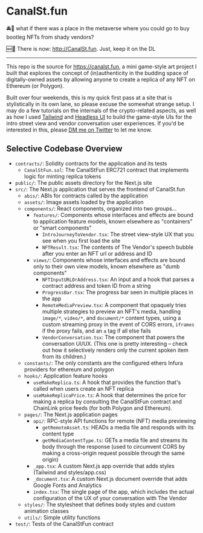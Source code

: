 # CanalSt.fun

🚔👀 what if there was a place in the metaverse where you could go to buy bootleg NFTs from shady vendors?

🆕🤫 There is now: http://CanalSt.fun. Just, keep it on the DL

---

This repo is the source for https://canalst.fun, a mini game-style art project I built that explores the concept of (in)authenticity in the budding space of digitally-owned assets by allowing anyone to create a replica of any NFT on Ethereum (or Polygon).

Built over four weekends, this is my quick first pass at a site that is stylistically in its own lane, so please excuse the somewhat strange setup. I may do a few tutorials on the internals of the crypto-related aspects, as well as how I used [Tailwind](https://github.com/tailwindlabs/tailwindcss) and [Headless UI](https://github.com/tailwindlabs/headlessui) to build the game-style UIs for the intro street view and vendor conversation user experiences. If you'd be interested in this, please [DM me on Twitter](https://twitter.com/danscan) to let me know.

## Selective Codebase Overview

- `contracts/`: Solidity contracts for the application and its tests
  - `CanalStFun.sol`: The CanalStFun ERC721 contract that implements logic for minting replica tokens
- `public/`: The public assets directory for the Next.js site
- `src/`: The Next.js application that serves the frontend of CanalSt.fun
  - `abis/`: ABIs for contracts called by the application
  - `assets/`: Image assets loaded by the application
  - `components/`: React components, organized into two groups...
    - `features/`: Components whose interfaces and effects are bound to application feature models, known elsewhere as "containers" or "smart components"
      - `IntroJourneyToVendor.tsx`: The street view-style UX that you see when you first load the site
      - `NFTResult.tsx`: The contents of The Vendor's speech bubble after you enter an NFT url or address and ID
    - `views/`: Components whose interfaces and effects are bound only to their own view models, known elsewhere as "dumb components"
      - `NFTInputURLOrAddress.tsx`: An input and a hook that parses a contract address and token ID from a string
      - `ProgressBar.tsx`: The progress bar seen in multiple places in the app
      - `RemoteMediaPreview.tsx`: A component that opaquely tries multiple strategies to preview an NFT's media, handling `image/*`, `video/*`, and `document/*` content types, using a custom streaming proxy in the event of CORS errors, `iframes` if the proxy fails, and an `a` tag if all else fails
      - `VendorConversation.tsx`: The component that powers the conversation UI/UX. (This one is pretty interesting – check out how it selectively renders only the current spoken item from its children.)
  - `constants/`: The only constants are the configured ethers Infura providers for ethereum and polygon
  - `hooks/`: Application feature hooks
    - `useMakeReplica.ts`: A hook that provides the function that's called when users create an NFT replica
    - `useMakeReplicaPrice.ts`: A hook that determines the price for making a replica by consulting the CanalStFun contract and ChainLink price feeds (for both Polygon and Ethereum).
  - `pages/`: The Next.js application pages
    - `api/`: RPC-style API functions for remote (NFT) media previewing
      - `getRemoteAsset.ts`: HEADs a media file and responds with its content type
      - `getMediaContentType.ts`: GETs a media file and streams its body through the response (used to circumvent CORS by making a cross-origin request possible through the same origin)
    - `_app.tsx`: A custom Next.js app override that adds styles (Tailwind and styles/app.css)
    - `_document.tsx`: A custom Next.js document override that adds Google Fonts and Analytics
    - `index.tsx`: The single page of the app, which includes the actual configuration of the UX of your conversation with The Vendor
  - `styles/`: The stylesheet that defines body styles and custom animation classes
  - `utils/`: Simple utility functions
- `test/`: Tests of the CanalStFun contract
